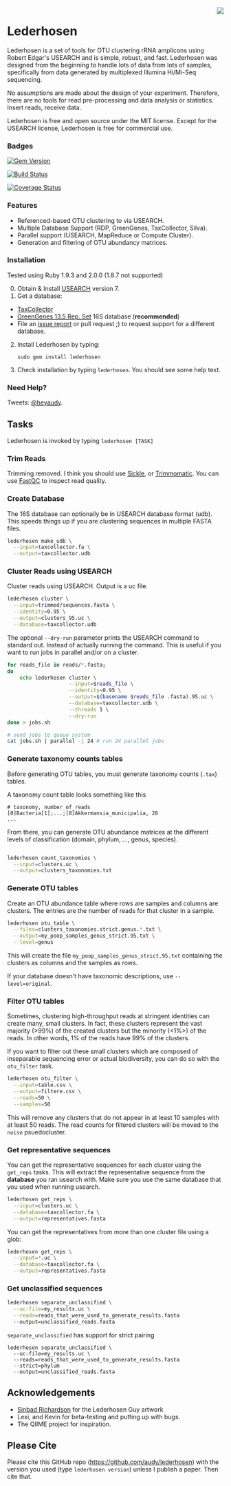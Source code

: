 <img src="https://raw.github.com/audy/lederhosen/master/logo.png" align="right">

# Lederhosen

Lederhosen is a set of tools for OTU clustering rRNA amplicons using
Robert Edgar's USEARCH and is simple, robust, and fast.
Lederhosen was designed from the beginning to handle lots of data from
lots of samples, specifically from data generated by multiplexed
Illumina Hi/Mi-Seq sequencing.

No assumptions are made about the design of your experiment.
Therefore, there are no tools for read pre-processing and data analysis
or statistics. Insert reads, receive data.

Lederhosen is free and open source under the MIT license. Except for
the USEARCH license, Lederhosen is free for commercial use.

### Badges

[![Gem Version](https://badge.fury.io/rb/lederhosen.svg)](http://badge.fury.io/rb/lederhosen)

[![Build Status](https://travis-ci.org/audy/lederhosen.png)](https://travis-ci.org/audy/lederhosen)

[![Coverage Status](https://coveralls.io/repos/audy/lederhosen/badge.png)](https://coveralls.io/r/audy/lederhosen)

### Features

- Referenced-based OTU clustering to via USEARCH.
- Multiple Database Support (RDP, GreenGenes, TaxCollector, Silva).
- Parallel support (USEARCH, MapReduce or Compute Cluster).
- Generation and filtering of OTU abundancy matrices.

### Installation

Tested using Ruby 1.9.3 and 2.0.0 (1.8.7 not supported)

0. Obtain & Install [USEARCH](http://www.drive5.com/) version 7.
1. Get a database:
  - [TaxCollector](http://github.com/audy/taxcollector)
  - [GreenGenes 13.5 Rep. Set](http://greengenes.secondgenome.com/downloads) 16S
    database (**recommended**)
  - File an [issue report](https://github.com/audy/lederhosen/issues) or pull request ;) to request support for a different database.
2. Install Lederhosen by typing:

    `sudo gem install lederhosen`
4. Check installation by typing `lederhosen`. You should see some help text.

### Need Help?

Tweets: [@heyaudy](http://twitter.com/heyaudy).

## Tasks

Lederhosen is invoked by typing `lederhosen [TASK]`

### Trim Reads

Trimming removed. I think you should use
[Sickle](https://github.com/najoshi/sickle), or
[Trimmomatic](http://www.usadellab.org/cms/index.php?page=trimmomatic).
You can use
[FastQC](http://www.bioinformatics.babraham.ac.uk/projects/fastqc/) to inspect read quality.

### Create Database

The 16S database can optionally be in USEARCH database format (udb).
This speeds things up if you are clustering sequences in multiple FASTA
files.

```bash
lederhosen make_udb \
  --input=taxcollector.fa \
  --output=taxcollector.udb
```

### Cluster Reads using USEARCH

Cluster reads using USEARCH. Output is a uc file.

```bash
lederhosen cluster \
  --input=trimmed/sequences.fasta \
  --identity=0.95 \
  --output=clusters_95.uc \
  --database=taxcollector.udb
```

The optional `--dry-run` parameter prints the USEARCH command to
standard out. Instead of actually running the command. This is useful if
you want to run jobs in parallel and/or on a cluster.

```bash
for reads_file in reads/*.fasta;
do
    echo lederhosen cluster \
                    --input=$reads_file \
                    --identity=0.95 \
                    --output=$(basename $reads_file .fasta).95.uc \
                    --database=taxcollector.udb \
                    --threads 1 \
                    --dry-run
done > jobs.sh

# send jobs to queue system
cat jobs.sh | parallel -j 24 # run 24 parallel jobs
```

### Generate taxonomy counts tables

Before generating OTU tables, you must generate taxonomy counts (`.tax`) tables.

A taxonomy count table looks something like this

    # taxonomy, number_of_reads
    [0]Bacteria[1];...;[8]Akkermansia_municipalia, 28
    ...

From there, you can generate OTU abundance matrices at the different levels of classification (domain, phylum, ..., genus, species).

```bash

lederhosen count_taxonomies \
  --input=clusters.uc \
  --output=clusters_taxonomies.txt
```

### Generate OTU tables

Create an OTU abundance table where rows are samples and columns are clusters. The entries are the number of reads for that cluster in a sample.

```bash
lederhosen otu_table \
  --files=clusters_taxonomies.strict.genus.*.txt \
  --output=my_poop_samples_genus_strict.95.txt \
  --level=genus
```

This will create the file `my_poop_samples_genus_strict.95.txt` containing the clusters
as columns and the samples as rows.

If your database doesn't have taxonomic descriptions, use
`--level=original`.

### Filter OTU tables

Sometimes, clustering high-throughput reads at stringent identities can create many, small clusters.
In fact, these clusters represent the vast majority (>99%) of the created clusters but the minority (<1%>)
of the reads. In other words, 1% of the reads have 99% of the clusters.

If you want to filter out these small clusters which are composed of inseparable sequencing error or
actual biodiversity, you can do so with the `otu_filter` task.

```bash
lederhosen otu_filter \
  --input=table.csv \
  --output=filtere.csv \
  --reads=50 \
  --samples=50
```

This will remove any clusters that do not appear in at least 10 samples with at least 50 reads. The read counts
for filtered clusters will be moved to the `noise` psuedocluster.

### Get representative sequences

You can get the representative sequences for each cluster using the `get_reps` tasks.
This will extract the representative sequence from the __database__ you ran usearch with.
Make sure you use the same database that you used when running usearch.

```bash
lederhosen get_reps \
  --input=clusters.uc \
  --database=taxcollector.fa \
  --output=representatives.fasta
```

You can get the representatives from more than one cluster file using a glob:

```bash
lederhosen get_reps \
  --input=*.uc \
  --database=taxcollector.fa \
  --output=representatives.fasta
```

### Get unclassified sequences

```bash
lederhosen separate_unclassified \
  --uc-file=my_results.uc \
  --reads=reads_that_were_used_to_generate_results.fasta
  --output=unclassified_reads.fasta
```

`separate_unclassified` has support for strict pairing

```
lederhosen separate_unclassified \
  --uc-file=my_results.uc \
  --reads=reads_that_were_used_to_generate_results.fasta
  --strict=phylum
  --output=unclassified_reads.fasta
```

## Acknowledgements

- [Sinbad Richardson](http://viennapitts.com/) for the Lederhosen Guy artwork
- Lexi, and Kevin for beta-testing and putting up with bugs.
- The QIIME project for inspiration.

## Please Cite

Please cite this GitHub repo (https://github.com/audy/lederhosen) with the version you used (type `lederhosen version`) unless I publish a paper. Then cite that.
